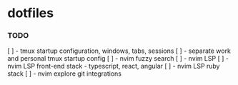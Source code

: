 # dotfiles

### TODO

[ ] - tmux startup configuration, windows, tabs, sessions
[ ] - separate work and personal tmux startup config
[ ] - nvim fuzzy search
[ ] - nvim LSP
[ ] - nvim LSP front-end stack - typescript, react, angular
[ ] - nvim LSP ruby stack
[ ] - nvim explore git integrations

